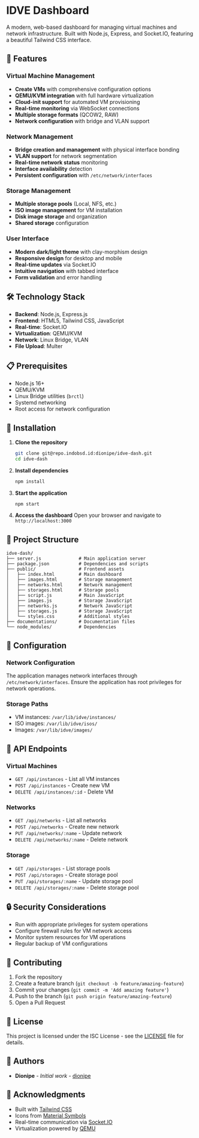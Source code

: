 # IDVE Dashboard

A modern, web-based dashboard for managing virtual machines and network infrastructure. Built with Node.js, Express, and Socket.IO, featuring a beautiful Tailwind CSS interface.

## 🚀 Features

### Virtual Machine Management
- **Create VMs** with comprehensive configuration options
- **QEMU/KVM integration** with full hardware virtualization
- **Cloud-init support** for automated VM provisioning
- **Real-time monitoring** via WebSocket connections
- **Multiple storage formats** (QCOW2, RAW)
- **Network configuration** with bridge and VLAN support

### Network Management
- **Bridge creation and management** with physical interface bonding
- **VLAN support** for network segmentation
- **Real-time network status** monitoring
- **Interface availability** detection
- **Persistent configuration** with `/etc/network/interfaces`

### Storage Management
- **Multiple storage pools** (Local, NFS, etc.)
- **ISO image management** for VM installation
- **Disk image storage** and organization
- **Shared storage** configuration

### User Interface
- **Modern dark/light theme** with clay-morphism design
- **Responsive design** for desktop and mobile
- **Real-time updates** via Socket.IO
- **Intuitive navigation** with tabbed interface
- **Form validation** and error handling

## 🛠️ Technology Stack

- **Backend**: Node.js, Express.js
- **Frontend**: HTML5, Tailwind CSS, JavaScript
- **Real-time**: Socket.IO
- **Virtualization**: QEMU/KVM
- **Network**: Linux Bridge, VLAN
- **File Upload**: Multer

## 📋 Prerequisites

- Node.js 16+
- QEMU/KVM
- Linux Bridge utilities (`brctl`)
- Systemd networking
- Root access for network configuration

## 🚀 Installation

1. **Clone the repository**
   ```bash
   git clone git@repo.indobsd.id:dionipe/idve-dash.git
   cd idve-dash
   ```

2. **Install dependencies**
   ```bash
   npm install
   ```

3. **Start the application**
   ```bash
   npm start
   ```

4. **Access the dashboard**
   Open your browser and navigate to `http://localhost:3000`

## 📁 Project Structure

```
idve-dash/
├── server.js              # Main application server
├── package.json           # Dependencies and scripts
├── public/                # Frontend assets
│   ├── index.html         # Main dashboard
│   ├── images.html        # Storage management
│   ├── networks.html      # Network management
│   ├── storages.html      # Storage pools
│   ├── script.js          # Main JavaScript
│   ├── images.js          # Storage JavaScript
│   ├── networks.js        # Network JavaScript
│   ├── storages.js        # Storage JavaScript
│   └── styles.css         # Additional styles
├── documentations/        # Documentation files
└── node_modules/          # Dependencies
```

## 🔧 Configuration

### Network Configuration
The application manages network interfaces through `/etc/network/interfaces`. Ensure the application has root privileges for network operations.

### Storage Paths
- VM instances: `/var/lib/idve/instances/`
- ISO images: `/var/lib/idve/isos/`
- Images: `/var/lib/idve/images/`

## 📡 API Endpoints

### Virtual Machines
- `GET /api/instances` - List all VM instances
- `POST /api/instances` - Create new VM
- `DELETE /api/instances/:id` - Delete VM

### Networks
- `GET /api/networks` - List all networks
- `POST /api/networks` - Create new network
- `PUT /api/networks/:name` - Update network
- `DELETE /api/networks/:name` - Delete network

### Storage
- `GET /api/storages` - List storage pools
- `POST /api/storages` - Create storage pool
- `PUT /api/storages/:name` - Update storage pool
- `DELETE /api/storages/:name` - Delete storage pool

## 🔒 Security Considerations

- Run with appropriate privileges for system operations
- Configure firewall rules for VM network access
- Monitor system resources for VM operations
- Regular backup of VM configurations

## 🤝 Contributing

1. Fork the repository
2. Create a feature branch (`git checkout -b feature/amazing-feature`)
3. Commit your changes (`git commit -m 'Add amazing feature'`)
4. Push to the branch (`git push origin feature/amazing-feature`)
5. Open a Pull Request

## 📝 License

This project is licensed under the ISC License - see the [LICENSE](LICENSE) file for details.

## 👥 Authors

- **Dionipe** - *Initial work* - [dionipe](https://github.com/dionipe)

## 🙏 Acknowledgments

- Built with [Tailwind CSS](https://tailwindcss.com/)
- Icons from [Material Symbols](https://fonts.google.com/icons)
- Real-time communication via [Socket.IO](https://socket.io/)
- Virtualization powered by [QEMU](https://www.qemu.org/)